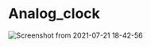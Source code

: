 # Analog_clock

![Screenshot from 2021-07-21 18-42-56](https://user-images.githubusercontent.com/71354731/126564303-284dbd0c-61a5-498f-a059-d29fd2dee22d.png)

